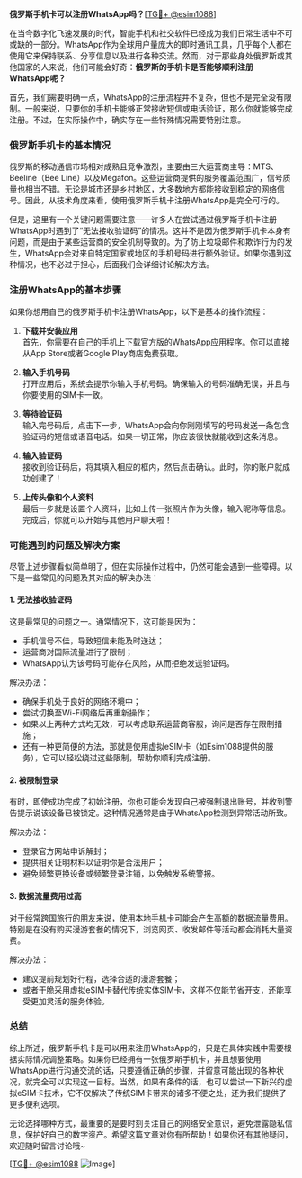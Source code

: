 **俄罗斯手机卡可以注册WhatsApp吗？**[[TG💪+ @esim1088](https://t.me/s/esim1088)]

在当今数字化飞速发展的时代，智能手机和社交软件已经成为我们日常生活中不可或缺的一部分。WhatsApp作为全球用户量庞大的即时通讯工具，几乎每个人都在使用它来保持联系、分享信息以及进行各种交流。然而，对于那些身处俄罗斯或其他国家的人来说，他们可能会好奇：**俄罗斯的手机卡是否能够顺利注册WhatsApp呢？**

首先，我们需要明确一点，WhatsApp的注册流程并不复杂，但也不是完全没有限制。一般来说，只要你的手机卡能够正常接收短信或电话验证，那么你就能够完成注册。不过，在实际操作中，确实存在一些特殊情况需要特别注意。

### 俄罗斯手机卡的基本情况

俄罗斯的移动通信市场相对成熟且竞争激烈，主要由三大运营商主导：MTS、Beeline（Bee Line）以及Megafon。这些运营商提供的服务覆盖范围广，信号质量也相当不错。无论是城市还是乡村地区，大多数地方都能接收到稳定的网络信号。因此，从技术角度来看，使用俄罗斯手机卡注册WhatsApp是完全可行的。

但是，这里有一个关键问题需要注意——许多人在尝试通过俄罗斯手机卡注册WhatsApp时遇到了“无法接收验证码”的情况。这并不是因为俄罗斯手机卡本身有问题，而是由于某些运营商的安全机制导致的。为了防止垃圾邮件和欺诈行为的发生，WhatsApp会对来自特定国家或地区的手机号码进行额外验证。如果你遇到这种情况，也不必过于担心，后面我们会详细讨论解决方法。

### 注册WhatsApp的基本步骤

如果你想用自己的俄罗斯手机卡注册WhatsApp，以下是基本的操作流程：

1. **下载并安装应用**  
   首先，你需要在自己的手机上下载官方版的WhatsApp应用程序。你可以直接从App Store或者Google Play商店免费获取。

2. **输入手机号码**  
   打开应用后，系统会提示你输入手机号码。确保输入的号码准确无误，并且与你要使用的SIM卡一致。

3. **等待验证码**  
   输入完号码后，点击下一步，WhatsApp会向你刚刚填写的号码发送一条包含验证码的短信或语音电话。如果一切正常，你应该很快就能收到这条消息。

4. **输入验证码**  
   接收到验证码后，将其填入相应的框内，然后点击确认。此时，你的账户就成功创建了！

5. **上传头像和个人资料**  
   最后一步就是设置个人资料，比如上传一张照片作为头像，输入昵称等信息。完成后，你就可以开始与其他用户聊天啦！

### 可能遇到的问题及解决方案

尽管上述步骤看似简单明了，但在实际操作过程中，仍然可能会遇到一些障碍。以下是一些常见的问题及其对应的解决办法：

#### 1. 无法接收验证码
这是最常见的问题之一。通常情况下，这可能是因为：
- 手机信号不佳，导致短信未能及时送达；
- 运营商对国际流量进行了限制；
- WhatsApp认为该号码可能存在风险，从而拒绝发送验证码。

解决办法：
- 确保手机处于良好的网络环境中；
- 尝试切换至Wi-Fi网络后再重新操作；
- 如果以上两种方式均无效，可以考虑联系运营商客服，询问是否存在限制措施；
- 还有一种更简便的方法，那就是使用虚拟eSIM卡（如Esim1088提供的服务），它可以轻松绕过这些限制，帮助你顺利完成注册。

#### 2. 被限制登录
有时，即使成功完成了初始注册，你也可能会发现自己被强制退出账号，并收到警告提示说该设备已被锁定。这种情况通常是由于WhatsApp检测到异常活动所致。

解决办法：
- 登录官方网站申诉解封；
- 提供相关证明材料以证明你是合法用户；
- 避免频繁更换设备或频繁登录注销，以免触发系统警报。

#### 3. 数据流量费用过高
对于经常跨国旅行的朋友来说，使用本地手机卡可能会产生高额的数据流量费用。特别是在没有购买漫游套餐的情况下，浏览网页、收发邮件等活动都会消耗大量资费。

解决办法：
- 建议提前规划好行程，选择合适的漫游套餐；
- 或者干脆采用虚拟eSIM卡替代传统实体SIM卡，这样不仅能节省开支，还能享受更加灵活的服务体验。

### 总结

综上所述，俄罗斯手机卡是可以用来注册WhatsApp的，只是在具体实践中需要根据实际情况调整策略。如果你已经拥有一张俄罗斯手机卡，并且想要使用WhatsApp进行沟通交流的话，只要遵循正确的步骤，并留意可能出现的各种状况，就完全可以实现这一目标。当然，如果有条件的话，也可以尝试一下新兴的虚拟eSIM卡技术，它不仅解决了传统SIM卡带来的诸多不便之处，还为我们提供了更多便利选项。

无论选择哪种方式，最重要的是要时刻关注自己的网络安全意识，避免泄露隐私信息，保护好自己的数字资产。希望这篇文章对你有所帮助！如果你还有其他疑问，欢迎随时留言讨论哦~

[[TG💪+ @esim1088](https://t.me/s/esim1088) ![Image](https://i.postimg.cc/4NQfJmqS/Snipaste-2025-05-13-00-14-12.png)]